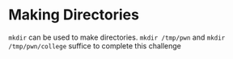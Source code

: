 # Making Directories

`mkdir` can be used to make directories. `mkdir /tmp/pwn` and `mkdir /tmp/pwn/college` suffice to complete this challenge

